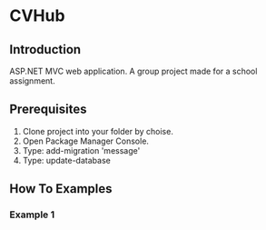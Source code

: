 # CVHub #

## Introduction ##
ASP.NET MVC web application. A group project made for a school assignment.

## Prerequisites ##
1. Clone project into your folder by choise.
2. Open Package Manager Console.
3. Type: add-migration 'message'
4. Type: update-database

## How To Examples ##

### Example 1 ###
